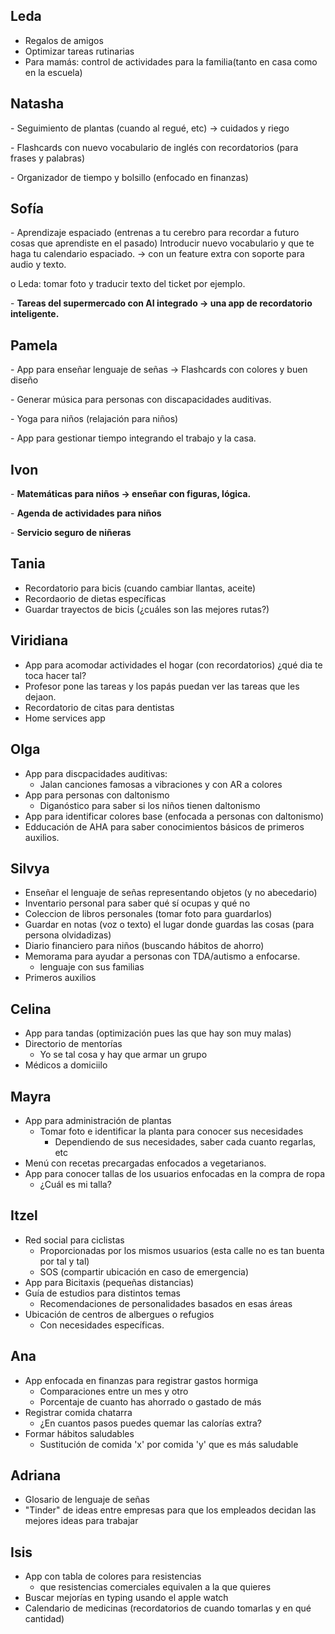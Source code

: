 ## Leda

- Regalos de amigos 
- Optimizar tareas rutinarias
- Para mamás: control de actividades para la familia(tanto en casa como en la escuela)

## Natasha

\-    Seguimiento de plantas (cuando al regué, etc) -> cuidados y riego

\-    Flashcards con nuevo vocabulario de inglés con recordatorios (para frases y palabras)

\-    Organizador de tiempo y bolsillo (enfocado en finanzas)

## Sofía

\-    Aprendizaje espaciado (entrenas a tu cerebro para recordar a futuro cosas que aprendiste en el pasado) Introducir nuevo vocabulario y que te haga tu calendario espaciado. -> con un feature extra con soporte para audio y texto.

o  Leda: tomar foto y traducir texto del ticket por ejemplo. 

\-    **Tareas del supermercado con AI integrado -> una app de recordatorio inteligente.** 

## Pamela

\-    App para enseñar lenguaje de señas -> Flashcards con colores y buen diseño 

\-    Generar música para personas con discapacidades auditivas.

\-    Yoga para niños (relajación para niños)

\-    App para gestionar tiempo integrando el trabajo y la casa.

## Ivon

\-    **Matemáticas para niños -> enseñar con figuras, lógica.** 

\-    **Agenda de actividades para niños** 

\-    **Servicio seguro de niñeras**

## Tania

- Recordatorio para bicis (cuando cambiar llantas, aceite)
- Recordaorio de dietas específicas 
- Guardar trayectos de bicis (¿cuáles son las mejores rutas?)

## Viridiana 

- App para acomodar actividades el hogar (con recordatorios) ¿qué dia te toca hacer tal?
- Profesor pone las tareas y los papás  puedan ver las tareas que les dejaon. 
- Recordatorio de citas para dentistas
- Home services app 

## Olga 

- App para discpacidades auditivas:
  - Jalan canciones famosas a vibraciones y con AR a colores 
- App para personas con daltonismo 
  - Diganóstico para saber si los niños tienen daltonismo 
- App para identificar colores base (enfocada a personas con daltonismo)
- Edducación de AHA para saber conocimientos básicos de primeros auxilios. 

## Silvya

- Enseñar el lenguaje de señas representando objetos (y no abecedario)
- Inventario personal para saber qué sí ocupas y qué no
- Coleccion de libros personales (tomar foto para guardarlos)
- Guardar en notas (voz o texto) el lugar donde guardas las cosas (para persona olvidadizas)
- Diario financiero para niños (buscando hábitos de ahorro)
- Memorama para ayudar a personas con TDA/autismo a enfocarse. 
  - lenguaje con sus familias
- Primeros auxilios

## Celina

- App para tandas (optimización pues las que hay son muy malas)
- Directorio de mentorías 
  - Yo se tal cosa y hay que armar un grupo
- Médicos a domiciilo

## Mayra

- App para administración de plantas
  - Tomar foto e identificar la planta para conocer sus necesidades
    - Dependiendo de sus necesidades, saber cada cuanto regarlas, etc
-  Menú con recetas precargadas enfocados a vegetarianos. 
- App para conocer tallas de los usuarios enfocadas en la compra de ropa
  - ¿Cuál es mi talla?

## Itzel

- Red social para ciclistas
  - Proporcionadas por los mismos usuarios (esta calle no es tan buenta por tal y tal)
  - SOS (compartir ubicación en caso de emergencia)
- App para Bicitaxis (pequeñas distancias)
- Guía de estudios para distintos temas
  - Recomendaciones de personalidades basados en esas áreas
- Ubicación de centros de albergues o refugios
  - Con necesidades específicas. 

## Ana

- App enfocada en finanzas para registrar gastos hormiga 
  - Comparaciones entre un mes y otro
  - Porcentaje de cuanto has ahorrado o gastado de más
- Registrar comida chatarra 
  - ¿En cuantos pasos puedes quemar las calorías extra?
- Formar hábitos saludables
  - Sustitución de comida 'x' por comida 'y' que es más saludable

## Adriana

- Glosario de lenguaje de señas 
- "Tinder" de ideas entre empresas para que los empleados decidan las mejores ideas para trabajar 

## Isis

- App con tabla de colores para resistencias
  - que resistencias comerciales equivalen a la que quieres
- Buscar mejorías en typing usando el apple watch
- Calendario de medicinas (recordatorios de cuando tomarlas y en qué cantidad)